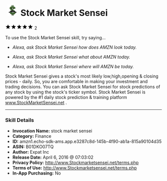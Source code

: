 # &nbsp;<img src="skill_icon" alt="Stock Market Sensei icon" width="36"> Stock Market Sensei
![5 stars](../../images/ic_star_black_18dp_1x.png)![5 stars](../../images/ic_star_black_18dp_1x.png)![5 stars](../../images/ic_star_black_18dp_1x.png)![5 stars](../../images/ic_star_black_18dp_1x.png)![5 stars](../../images/ic_star_black_18dp_1x.png) 2

To use the Stock Market Sensei skill, try saying...

* *Alexa, ask Stock Market Sensei how does AMZN look today.*

* *Alexa, ask Stock Market Sensei what about AMZN today.*

* *Alexa, ask Stock Market Sensei where will AMZN be today.*

Stock Market Sensei gives a stock's most likely low,high,opening & closing prices - daily. So, you are comfortable in making your investment and trading decisions. You can ask Stock Market Sensei for stock predictions of any stock by using the stock's ticker symbol. Stock Market Sensei  is powered by the #1 daily stock prediction & training platform www.StockMarketSensei.net .

***

### Skill Details

* **Invocation Name:** stock market sensei
* **Category:** Finance
* **ID:** amzn1.echo-sdk-ams.app.e3287c8d-145b-4f90-ab1a-815a90104d35
* **ASIN:** B01DKO07TQ
* **Author:** Expat Inc
* **Release Date:** April 6, 2016 @ 07:03:02
* **Privacy Policy:** http://www.Stockmarketsensei.net/terms.php
* **Terms of Use:** http://www.Stockmarketsensei.net/terms.php
* **In-App Purchasing:** No
